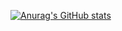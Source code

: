 
[![Anurag's GitHub stats](https://github-readme-stats.vercel.app/api?JaeHyun-Ban=anuraghazra)](https://github.com/anuraghazra/github-readme-stats)

<!--
### Hi there 👋 
**JaeHyun-Ban/JaeHyun-Ban** is a ✨ _special_ ✨ repository because its `README.md` (this file) appears on your GitHub profile.

Here are some ideas to get you started:

- 🔭 I’m currently working on ...
- 🌱 I’m currently learning ...
- 👯 I’m looking to collaborate on ...
- 🤔 I’m looking for help with ...
- 💬 Ask me about ...
- 📫 How to reach me: ...
- 😄 Pronouns: ...
- ⚡ Fun fact: ...
-->

